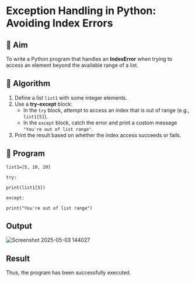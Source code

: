 # Exception Handling in Python: Avoiding Index Errors

## 🎯 Aim
To write a Python program that handles an **IndexError** when trying to access an element beyond the available range of a list.

## 🧠 Algorithm
1. Define a list `list1` with some integer elements.
2. Use a **try-except** block:
   - In the `try` block, attempt to access an index that is out of range (e.g., `list1[5]`).
   - In the `except` block, catch the error and print a custom message `"You're out of list range"`.
3. Print the result based on whether the index access succeeds or fails.

## 🧾 Program
```
list1=[5, 10, 20] 

try: 

print(list1[5]) 

except: 

print("You're out of list range")
```
## Output
![Screenshot 2025-05-03 144027](https://github.com/user-attachments/assets/41405ea3-b4d6-470d-98a0-80a8c37089b5)
## Result
Thus, the program has been successfully executed.

